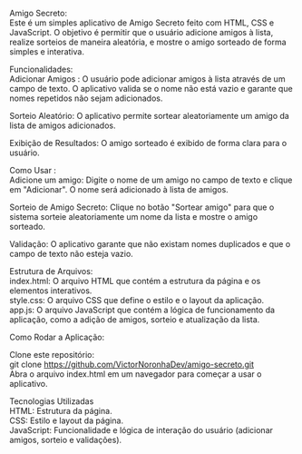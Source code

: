 Amigo Secreto: <br>
Este é um simples aplicativo de Amigo Secreto feito com HTML, CSS e JavaScript. O objetivo é permitir que o usuário adicione amigos à lista, realize sorteios de maneira aleatória,
e mostre o amigo sorteado de forma simples e interativa.

Funcionalidades: <br>
Adicionar Amigos : O usuário pode adicionar amigos à lista através de um campo de texto. O aplicativo valida se o nome não está vazio e garante que nomes repetidos não sejam adicionados.

Sorteio Aleatório: O aplicativo permite sortear aleatoriamente um amigo da lista de amigos adicionados.

Exibição de Resultados: O amigo sorteado é exibido de forma clara para o usuário.

Como Usar : <br>
Adicione um amigo: Digite o nome de um amigo no campo de texto e clique em "Adicionar". O nome será adicionado à lista de amigos.

Sorteio de Amigo Secreto: Clique no botão "Sortear amigo" para que o sistema sorteie aleatoriamente um nome da lista e mostre o amigo sorteado.

Validação: O aplicativo garante que não existam nomes duplicados e que o campo de texto não esteja vazio.

Estrutura de Arquivos: <br>
index.html: O arquivo HTML que contém a estrutura da página e os elementos interativos.<br>
style.css: O arquivo CSS que define o estilo e o layout da aplicação.<br>
app.js: O arquivo JavaScript que contém a lógica de funcionamento da aplicação, como a adição de amigos, sorteio e atualização da lista.<br>

Como Rodar a Aplicação:

Clone este repositório:<br>
git clone https://github.com/VictorNoronhaDev/amigo-secreto.git <br>
Abra o arquivo index.html em um navegador para começar a usar o aplicativo.

Tecnologias Utilizadas <br>
HTML: Estrutura da página. <br>
CSS: Estilo e layout da página. <br>
JavaScript: Funcionalidade e lógica de interação do usuário (adicionar amigos, sorteio e validações).

